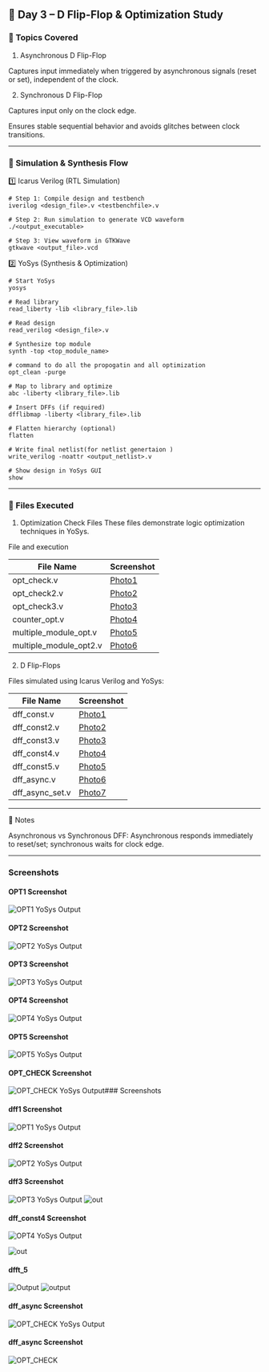 ## 📘 Day 3 – D Flip-Flop & Optimization Study

### 🔹 Topics Covered

1. Asynchronous D Flip-Flop

Captures input immediately when triggered by asynchronous signals (reset or set), independent of the clock.



2. Synchronous D Flip-Flop

Captures input only on the clock edge.

Ensures stable sequential behavior and avoids glitches between clock transitions.

---

### 🔹 Simulation & Synthesis Flow

1️⃣ Icarus Verilog (RTL Simulation)
```
# Step 1: Compile design and testbench
iverilog <design_file>.v <testbenchfile>.v

# Step 2: Run simulation to generate VCD waveform
./<output_executable>

# Step 3: View waveform in GTKWave
gtkwave <output_file>.vcd
```
2️⃣ YoSys (Synthesis & Optimization)
```
# Start YoSys
yosys

# Read library
read_liberty -lib <library_file>.lib

# Read design
read_verilog <design_file>.v

# Synthesize top module
synth -top <top_module_name>

# command to do all the propogatin and all optimization
opt_clean -purge

# Map to library and optimize
abc -liberty <library_file>.lib

# Insert DFFs (if required)
dfflibmap -liberty <library_file>.lib

# Flatten hierarchy (optional)
flatten

# Write final netlist(for netlist genertaion )
write_verilog -noattr <output_netlist>.v

# Show design in YoSys GUI
show
```


---

### 🔹 Files Executed

1. Optimization Check Files
These files demonstrate logic optimization techniques in YoSys.


File and execution

| File Name              | Screenshot                 |
|------------------------|----------------------------|
| opt_check.v            | [Photo1](#opt1-screenshot) |
| opt_check2.v           | [Photo2](#opt2-screenshot) |
| opt_check3.v           | [Photo3](#opt3-screenshot) |
| counter_opt.v          | [Photo4](#opt4-screenshot) |
| multiple_module_opt.v  | [Photo5](#opt5-screenshot) |
| multiple_module_opt2.v | [Photo6](#opt6-screenshot) |


2. D Flip-Flops

Files simulated using Icarus Verilog and YoSys:

| File Name     | Screenshot                 |
|---------------|----------------------------|
| dff_const.v   | [Photo1](#dff1-screenshot) |
| dff_const2.v     | [Photo2](#dff2-screenshot) |
| dff_const3.v      | [Photo3](#dff3-screenshot) |
| dff_const4.v      | [Photo4](#dfft4-screenshot) |
| dff_const5.v     | [Photo5](#dfft5-screenshot) |
| dff_async.v     | [Photo6](#dff6-screenshot) |
|dff_async_set.v     | [Photo7](#dff7-screenshot) |


---

🔹 Notes

Asynchronous vs Synchronous DFF: Asynchronous responds immediately to reset/set; synchronous waits for clock edge.

---

### Screenshots

#### OPT1 Screenshot
<a name="opt1-screenshot"></a>
![OPT1 YoSys Output](screenshots/OPT1_synth.png)

#### OPT2 Screenshot
<a name="opt2-screenshot"></a>
![OPT2 YoSys Output](screenshots/OPT2_synth.png)

#### OPT3 Screenshot
<a name="opt3-screenshot"></a>
![OPT3 YoSys Output](screenshots/OPT3_synth.png)

#### OPT4 Screenshot
<a name="opt4-screenshot"></a>
![OPT4 YoSys Output](screenshots/OPT4_synth.png)

#### OPT5 Screenshot
<a name="opt5-screenshot"></a>
![OPT5 YoSys Output](screenshots/OPT5_synth.png)

#### OPT_CHECK Screenshot
<a name="optcheck-screenshot"></a>
![OPT_CHECK YoSys Output](screenshots/OPT_CHECK_syn)### Screenshots

#### dff1 Screenshot
<a name="dff1-screenshot"></a>
![OPT1 YoSys Output](https://github.com/Dhiraj4-alt/vsd_RISC_V_week1/blob/day3_Labs/Screenshot_2025-09-24_18-45-32.png)

#### dff2 Screenshot
<a name="dff2-screenshot"></a>
![OPT2 YoSys Output](https://github.com/Dhiraj4-alt/vsd_RISC_V_week1/blob/day3_Labs/Screenshot_2025-09-24_18-47-36.png)

#### dff3 Screenshot
<a name="dff3-screenshot"></a>
![OPT3 YoSys Output](https://github.com/Dhiraj4-alt/vsd_RISC_V_week1/blob/day3_Labs/Screenshot_2025-09-24_19-09-32.png)
![out](https://github.com/Dhiraj4-alt/vsd_RISC_V_week1/blob/day3_Labs/Screenshot_2025-09-24_19-05-48.png)

#### dff_const4 Screenshot
<a name="dff4-screenshot"></a>
![OPT4 YoSys Output](https://github.com/Dhiraj4-alt/vsd_RISC_V_week1/blob/day3_Labs/Screenshot_2025-09-24_19-13-31.png)

![out](https://github.com/Dhiraj4-alt/vsd_RISC_V_week1/blob/day3_Labs/Screenshot_2025-09-24_19-13-00.png)

#### dfft_5 
<a name="dfft5-screenshot"></a>
![ Output](https://github.com/Dhiraj4-alt/vsd_RISC_V_week1/blob/day3_Labs/Screenshot_2025-09-24_19-18-26.png)
![output](https://github.com/Dhiraj4-alt/vsd_RISC_V_week1/blob/day3_Labs/Screenshot_2025-09-24_19-17-47.png)

#### dff_async Screenshot
<a name="dff6-screenshot"></a>
![OPT_CHECK YoSys Output](https://github.com/Dhiraj4-alt/vsd_RISC_V_week1/blob/day3_Labs/Screenshot_2025-09-23_21-48-57.png)

#### dff_async Screenshot
<a name="dff7-screenshot"></a>
![OPT_CHECK](https://github.com/Dhiraj4-alt/vsd_RISC_V_week1/blob/day3_Labs/Screenshot_2025-09-23_21-54-22.png)